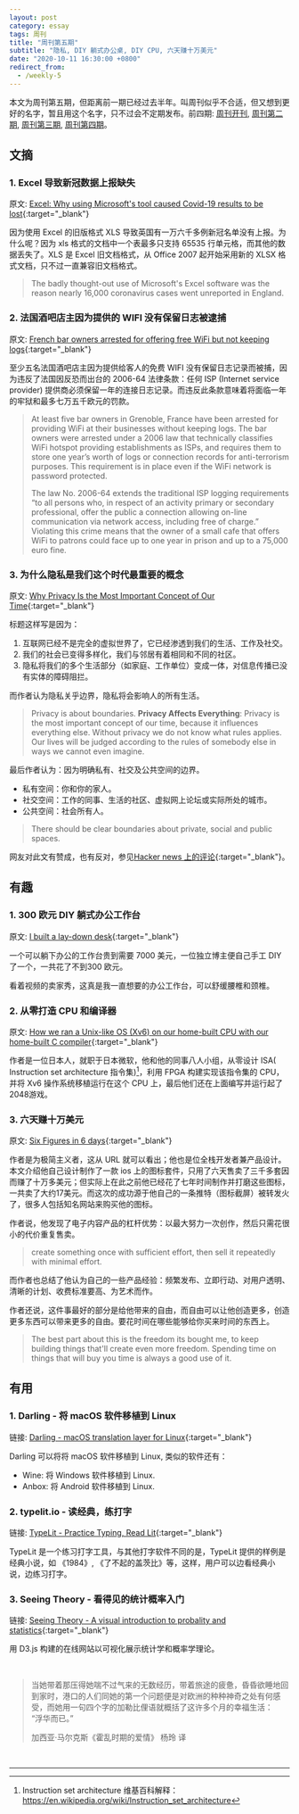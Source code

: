 ```yaml
---
layout: post
category: essay
tags: 周刊
title: "周刊第五期"
subtitle: "隐私, DIY 躺式办公桌, DIY CPU, 六天赚十万美元"
date: "2020-10-11 16:30:00 +0800"
redirect_from:
  - /weekly-5
---
```


本文为周刊第五期，但距离前一期已经过去半年。叫周刊似乎不合适，但又想到更好的名字，暂且用这个名字，只不过会不定期发布。前四期: [周刊开刊](/weekly-1), [周刊第二期](/weekly-2), [周刊第三期](/weekly-3), [周刊第四期](/weekly-4)。

## 文摘

### 1. Excel 导致新冠数据上报缺失

原文: [Excel: Why using Microsoft's tool caused Covid-19 results to be lost](https://www.bbc.com/news/technology-54423988){:target="_blank"}

因为使用 Excel 的旧版格式 XLS 导致英国有一万六千多例新冠名单没有上报。为什么呢？因为 xls 格式的文档中一个表最多只支持 65535 行单元格，而其他的数据丢失了。XLS 是 Excel 旧文档格式，从 Office 2007 起开始采用新的 XLSX 格式文档，只不过一直兼容旧文档格式。

> The badly thought-out use of Microsoft's Excel software was the reason nearly 16,000 coronavirus cases went unreported in England.

### 2. 法国酒吧店主因为提供的 WIFI 没有保留日志被逮捕

原文: [French bar owners arrested for offering free WiFi but not keeping logs](https://www.cozyit.com/french-bar-owners-arrested-for-offering-free-wifi-but-not-keeping-logs/){:target="_blank"}

至少五名法国酒吧店主因为提供给客人的免费 WIFI 没有保留日志记录而被捕，因为违反了法国因反恐而出台的 2006-64 法律条款：任何 ISP (Internet service provider) 提供商必须保留一年的连接日志记录。而违反此条款意味着将面临一年的牢狱和最多七万五千欧元的罚款。

> At least five bar owners in Grenoble, France have been arrested for providing WiFi at their businesses without keeping logs. The bar owners were arrested under a 2006 law that technically classifies WiFi hotspot providing establishments as ISPs, and requires them to store one year’s worth of logs or connection records for anti-terrorism purposes. This requirement is in place even if the WiFi network is password protected.
> 
> The law No. 2006-64 extends the traditional ISP logging requirements “to all persons who, in respect of an activity primary or secondary professional, offer the public a connection allowing on-line communication via network access, including free of charge.” Violating this crime means that the owner of a small cafe that offers WiFi to patrons could face up to one year in prison and up to a 75,000 euro fine.

### 3. 为什么隐私是我们这个时代最重要的概念

原文: [Why Privacy Is the Most Important Concept of Our Time](https://inre.me/why-privacy-is-the-most-important-concept-of-our-time/){:target="_blank"}

标题这样写是因为：

1. 互联网已经不是完全的虚拟世界了，它已经渗透到我们的生活、工作及社交。
2. 我们的社会已变得多样化，我们与邻居有着相同和不同的社区。
3. 隐私将我们的多个生活部分（如家庭、工作单位）变成一体，对信息传播已没有实体的障碍阻拦。

而作者认为隐私关乎边界，隐私将会影响人的所有生活。

> Privacy is about boundaries.
> **Privacy Affects Everything**: Privacy is the most important concept of our time, because it influences everything else. Without privacy we do not know what rules applies. Our lives will be judged according to the rules of somebody else in ways we cannot even imagine.

最后作者认为：因为明确私有、社交及公共空间的边界。

* 私有空间：你和你的家人。
* 社交空间：工作的同事、生活的社区、虚拟网上论坛或实际所处的城市。
* 公共空间：社会所有人。

> There should be clear boundaries about private, social and public spaces.

网友对此文有赞成，也有反对，参见[Hacker news 上的评论](https://news.ycombinator.com/item?id=24661271){:target="_blank"}。

## 有趣

### 1. 300 欧元 DIY 躺式办公工作台

原文: [I built a lay-down desk](https://blog.luap.info/drafts/i-built-a-lay-down-desk.html?hnn){:target="_blank"}

一个可以躺下办公的工作台贵到需要 7000 美元，一位独立博主便自己手工 DIY 了一个，一共花了不到300 欧元。

看着视频的卖家秀，这真是我一直想要的办公工作台，可以舒缓腰椎和颈椎。

### 2. 从零打造 CPU 和编译器

原文: [How we ran a Unix-like OS (Xv6) on our home-built CPU with our home-built C compiler](https://fuel.edby.coffee/posts/how-we-ported-xv6-os-to-a-home-built-cpu-with-a-home-built-c-compiler/){:target="_blank"}

作者是一位日本人，就职于日本微软，他和他的同事八人小组，从零设计 ISA(
Instruction set architecture 指令集)[^1]，利用 FPGA 构建实现该指令集的 CPU，并将 Xv6 操作系统移植运行在这个 CPU 上，最后他们还在上面编写并运行起了2048游戏。

### 3. 六天赚十万美元

原文: [Six Figures in 6 days](https://tr.af/6){:target="_blank"}

作者是为极简主义者，这从 URL 就可以看出；他也是位全栈开发者兼产品设计。本文介绍他自己设计制作了一款 ios 上的图标套件，只用了六天售卖了三千多套因而赚了十万多美元；但实际上在此之前他已经花了七年时间制作并打磨这些图标，一共卖了大约17美元。而这次的成功源于他自己的一条推特（图标截屏）被转发火了，很多人包括知名网站来购买他的图标。

作者说，他发现了电子内容产品的杠杆优势：以最大努力一次创作，然后只需花很小的代价重复售卖。

> create something once with sufficient effort, then sell it repeatedly with minimal effort.

而作者也总结了他认为自己的一些产品经验：频繁发布、立即行动、对用户透明、清晰的计划、收费标准要高、为艺术而作。

作者还说，这件事最好的部分是给他带来的自由，而自由可以让他创造更多，创造更多东西可以带来更多的自由。要花时间在哪些能够给你买来时间的东西上。

> The best part about this is the freedom its bought me, to keep building things that'll create even more freedom. Spending time on things that will buy you time is always a good use of it.

## 有用

### 1. Darling - 将 macOS 软件移植到 Linux

链接: [Darling - macOS translation layer for Linux](https://www.darlinghq.org/){:target="_blank"}

Darling 可以将将 macOS 软件移植到 Linux, 类似的软件还有：

* Wine: 将 Windows 软件移植到 Linux.
* Anbox: 将 Android 软件移植到 Linux.

### 2. typelit.io - 读经典，练打字

链接: [TypeLit - Practice Typing, Read Lit](https://www.typelit.io/){:target="_blank"}

TypeLit 是一个练习打字工具，与其他打字软件不同的是，TypeLit 提供的样例是经典小说，如 《1984》, 《了不起的盖茨比》等，这样，用户可以边看经典小说，边练习打字。

### 3. Seeing Theory - 看得见的统计概率入门

链接: [Seeing Theory - A visual introduction to probality and statistics](https://seeing-theory.brown.edu/index.html){:target="_blank"}

用 D3.js 构建的在线网站以可视化展示统计学和概率学理论。

<br />

> 当她带着那压得她喘不过气来的无数经历，带着旅途的疲惫，昏昏欲睡地回到家时，港口的人们同她的第一个问题便是对欧洲的种种神奇之处有何感受，而她用一句四个字的加勒比俚语就概括了这许多个月的幸福生活：    
> “浮华而已。”        
>
> 加西亚·马尔克斯《霍乱时期的爱情》 杨玲 译   

<br />

********************************************* 

[^1]: Instruction set architecture 维基百科解释： https://en.wikipedia.org/wiki/Instruction_set_architecture
